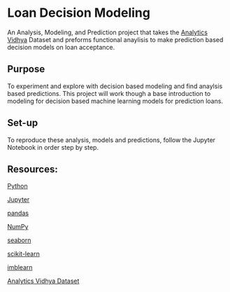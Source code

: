 # Loan Decision Modeling

An Analysis, Modeling, and Prediction project that takes the [Analytics Vidhya](https://datahack.analyticsvidhya.com/contest/practice-problem-loan-prediction-iii/#ProblemStatement) Dataset and preforms functional anaylisis to make prediction based decision models on loan acceptance.

## Purpose

To experiment and explore with decision based modeling and find anaylsis based predictions.
This project will work though a base introduction to modeling for decision based machine learning models for prediction loans.

## Set-up

To reproduce these analysis, models and predictions, follow the Jupyter Notebook in order step by step.

## Resources: 

[Python](https://www.python.org/)

[Jupyter](https://jupyter.org/)

[pandas](https://pandas.pydata.org/)

[NumPy](https://numpy.org/)

[seaborn](https://seaborn.pydata.org/)

[scikit-learn](https://scikit-learn.org/stable/)

[imblearn](https://imbalanced-learn.org/stable/index.html)

[Analytics Vidhya Dataset](https://datahack.analyticsvidhya.com/contest/practice-problem-loan-prediction-iii/#ProblemStatement)